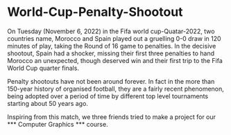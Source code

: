 # World-Cup-Penalty-Shootout

On Tuesday (November 6, 2022) in the Fifa world cup-Quatar-2022, two countries name, Morocco and Spain played out a gruelling 0-0 draw in 120 minutes of play, taking the Round of 16 game to penalties. In the decisive shootout, Spain had a shocker, missing their first three penalties to hand Morocco an unexpected, though deserved win and their first trip to the Fifa World Cup quarter finals.

Penalty shootouts have not been around forever. In fact in the more than 150-year history of organised football, they are a fairly recent phenomenon, being adopted over a period of time by different top level tournaments starting about 50 years ago.

Inspiring from this match, we three friends tried to make a project for our *** Computer Graphics *** course. 
